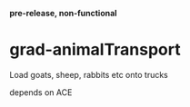 **pre-release, non-functional**

# grad-animalTransport

Load goats, sheep, rabbits etc onto trucks

depends on ACE
